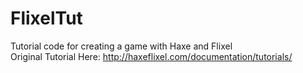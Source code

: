 # FlixelTut

Tutorial code for creating a game with Haxe and Flixel
<br />
Original Tutorial Here: http://haxeflixel.com/documentation/tutorials/
